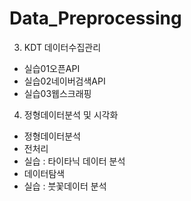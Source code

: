 # Data_Preprocessing
03. KDT 데이터수집관리
   - 실습01오픈API
   - 실습02네이버검색API
   - 실습03웹스크래핑
04. 정형데이터분석 및 시각화
   - 정형데이터분석
   - 전처리
   - 실습 : 타이타닉 데이터 분석
   - 데이터탐색
   - 실습 : 붓꽃데이터 분석
     
